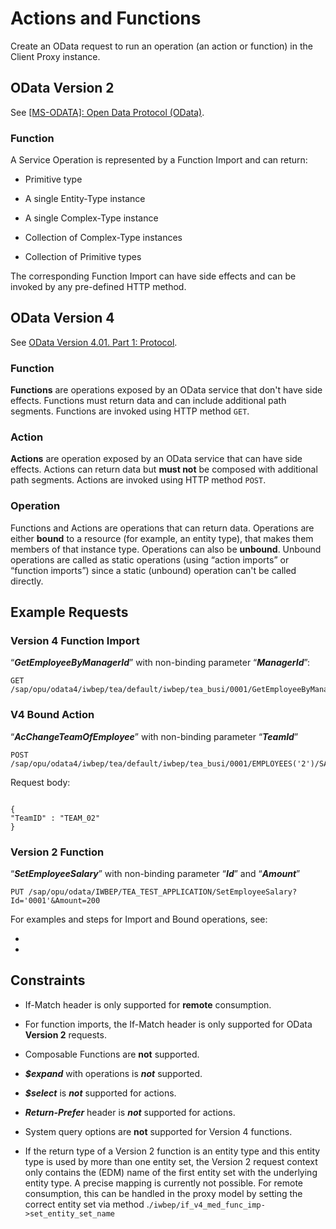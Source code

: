 <!-- loiocea94cf65bed42b6b5796fbe7d980b51 -->

# Actions and Functions

Create an OData request to run an operation \(an action or function\) in the Client Proxy instance.



<a name="loiocea94cf65bed42b6b5796fbe7d980b51__section_d15_dtn_4tb"/>

## OData Version 2

See [\[MS-ODATA\]: Open Data Protocol \(OData\)](https://docs.microsoft.com/en-us/openspecs/windows_protocols/ms-odata).



### Function

A Service Operation is represented by a Function Import and can return:

-   Primitive type

-   A single Entity-Type instance

-   A single Complex-Type instance

-   Collection of Complex-Type instances

-   Collection of Primitive types


The corresponding Function Import can have side effects and can be invoked by any pre-defined HTTP method.



<a name="loiocea94cf65bed42b6b5796fbe7d980b51__section_okj_ltn_4tb"/>

## OData Version 4

See [OData Version 4.01. Part 1: Protocol](https://docs.oasis-open.org/odata/odata/v4.01/odata-v4.01-part1-protocol.html).



### Function

**Functions** are operations exposed by an OData service that don't have side effects. Functions must return data and can include additional path segments. Functions are invoked using HTTP method `GET`.



### Action

 **Actions** are operation exposed by an OData service that can have side effects. Actions can return data but **must not** be composed with additional path segments. Actions are invoked using HTTP method `POST`.



### Operation

Functions and Actions are operations that can return data. Operations are either **bound** to a resource \(for example, an entity type\), that makes them members of that instance type. Operations can also be **unbound**. Unbound operations are called as static operations \(using “action imports” or “function imports”\) since a static \(unbound\) operation can't be called directly.



<a name="loiocea94cf65bed42b6b5796fbe7d980b51__section_p53_r5n_4tb"/>

## Example Requests



### Version 4 Function Import

“***GetEmployeeByManagerId***” with non-binding parameter “***ManagerId***”:

```
GET /sap/opu/odata4/iwbep/tea/default/iwbep/tea_busi/0001/GetEmployeeByManagerID(ManagerID='0001')
```



### V4 Bound Action

“***AcChangeTeamOfEmployee***” with non-binding parameter “***TeamId***”

```
POST /sap/opu/odata4/iwbep/tea/default/iwbep/tea_busi/0001/EMPLOYEES('2')/SAP__self.AcChangeTeamOfEmployee
```

Request body:

```

{ 
"TeamID" : "TEAM_02" 
}
```



### Version 2 Function

“***SetEmployeeSalary***” with non-binding parameter “***Id***” and “***Amount***”

```
PUT /sap/opu/odata/IWBEP/TEA_TEST_APPLICATION/SetEmployeeSalary?Id='0001'&Amount=200
```

For examples and steps for Import and Bound operations, see:

-   

-   




<a name="loiocea94cf65bed42b6b5796fbe7d980b51__section_on1_jfz_4tb"/>

## Constraints

-   If-Match header is only supported for **remote** consumption.

-   For function imports, the If-Match header is only supported for OData **Version 2** requests.

-   Composable Functions are **not** supported.

-   ***$expand*** with operations is ***not*** supported.

-   ***$select*** is ***not*** supported for actions.

-   ***Return-Prefer*** header is ***not*** supported for actions.

-   System query options are **not** supported for Version 4 functions.

-   If the return type of a Version 2 function is an entity type and this entity type is used by more than one entity set, the Version 2 request context only contains the \(EDM\) name of the first entity set with the underlying entity type. A precise mapping is currently not possible. For remote consumption, this can be handled in the proxy model by setting the correct entity set via method .`/iwbep/if_v4_med_func_imp->set_entity_set_name`


